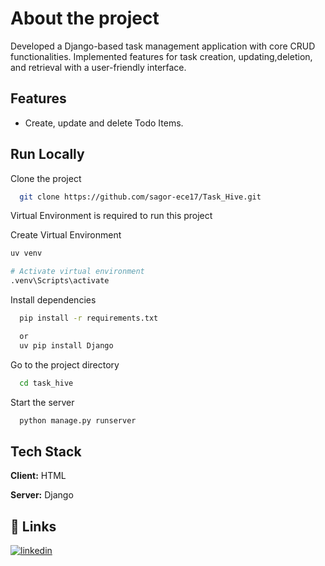 # About the project

Developed a Django-based task management application with core CRUD functionalities. Implemented features for task creation, updating,deletion, and retrieval with a user-friendly interface.

## Features

- Create, update and delete Todo Items.

## Run Locally

Clone the project

```bash
  git clone https://github.com/sagor-ece17/Task_Hive.git
```

Virtual Environment is required to run this project

Create Virtual Environment
```bash
uv venv

# Activate virtual environment
.venv\Scripts\activate 
```


Install dependencies

```bash
  pip install -r requirements.txt

  or 
  uv pip install Django
```
Go to the project directory

```bash
  cd task_hive
```

Start the server

```bash
  python manage.py runserver
```


## Tech Stack

**Client:** HTML

**Server:** Django


## 🔗 Links
[![linkedin](https://img.shields.io/badge/linkedin-0A66C2?style=for-the-badge&logo=linkedin&logoColor=white)](https://www.linkedin.com/in/sagor55/)